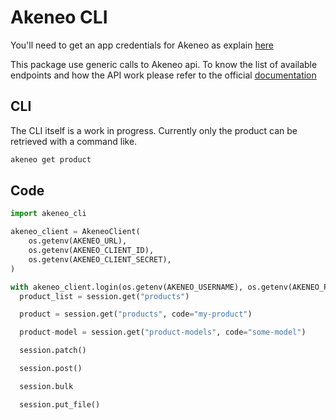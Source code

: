 Akeneo CLI
==========

You'll need to get an app credentials for Akeneo as explain [here](https://api.akeneo.com/documentation/authentication.html#client-idsecret-generation)

This package use generic calls to Akeneo api. To know the list of available endpoints and how the API work please refer to the official [documentation](https://api.akeneo.com/api-reference-index.html)

CLI
---

The CLI itself is a work in progress. Currently only the product can be retrieved with a command like.

```python
akeneo get product
```


Code
----

```python
import akeneo_cli

akeneo_client = AkeneoClient(
    os.getenv(AKENEO_URL),
    os.getenv(AKENEO_CLIENT_ID),
    os.getenv(AKENEO_CLIENT_SECRET),
)

with akeneo_client.login(os.getenv(AKENEO_USERNAME), os.getenv(AKENEO_PASSWORD)) as session:
  product_list = session.get("products")

  product = session.get("products", code="my-product")

  product-model = session.get("product-models", code="some-model")

  session.patch()

  session.post()

  session.bulk

  session.put_file()
```
